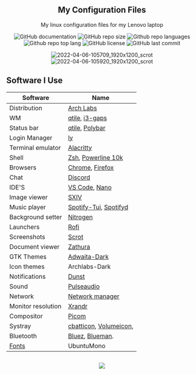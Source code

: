 <h2 align="center">My Configuration Files</h2>
<p align="center">My linux configuration files for my Lenovo laptop</p>
<div align="center">
  
  ![GitHub documentation](https://img.shields.io/badge/documentation-yes-brightgreen.svg?style=flat-square)
  ![GitHub repo size](https://img.shields.io/github/repo-size/chrisjameschamp/Dotfiles?style=flat-square)
  ![Github repo languages](https://img.shields.io/github/languages/count/chrisjameschamp/Dotfiles?style=flat-square)
  ![Github repo top lang](https://img.shields.io/github/languages/top/chrisjameschamp/Dotfiles?style=flat-square)
  ![GitHub license](https://img.shields.io/badge/License-MIT-yellow.svg?style=flat-square)
  ![GitHub last commit](https://img.shields.io/github/last-commit/chrisjameschamp/Dotfiles?style=flat-square)

</div>
<div align="center">
  
  ![2022-04-06-105709_1920x1200_scrot](https://user-images.githubusercontent.com/38870317/162052359-e3e067f3-a521-472e-9830-7e967926b450.png)
  ![2022-04-06-105920_1920x1200_scrot](https://user-images.githubusercontent.com/38870317/162052365-3f62a743-2c68-40ef-b1a0-88979485b31e.png)
  
</div>

<h2>Software I Use</h2>

|Software		| Name																	|
|-----------------------|---------------------------------------------------------------------------------------------------------------------------------------|
| Distribution		| [Arch Labs](https://archlabslinux.com/)													|
| WM			| [qtile](https://wiki.archlinux.org/title/Qtile), [i3-gaps](https://i3wm.org/)													|
| Status bar		| [qtile](https://wiki.archlinux.org/title/Qtile), [Polybar](https://github.com/polybar/polybar)											|
| Login Manager		| [ly](https://github.com/fairyglade/ly)								|
| Terminal emulator	| [Alacritty](https://wiki.archlinux.org/title/Alacritty)										|
| Shell			| [Zsh](https://zsh.sourceforge.io/), [Powerline 10k](https://github.com/romkatv/powerlevel10k)													|
| Browsers		| [Chrome](https://www.google.com/chrome/), [Firefox](https://www.mozilla.org/en-US/firefox/new/)						|
| Chat			| [Discord](https://discord.com/)								|
| IDE'S			| [VS Code](https://wiki.archlinux.org/title/Visual_Studio_Code), [Nano](https://www.nano-editor.org/)			|
| Image viewer		| [SXIV](https://wiki.archlinux.org/title/Sxiv)												|
| Music player		| [Spotify-Tui](https://github.com/Rigellute/spotify-tui), [Spotifyd](https://github.com/Spotifyd/spotifyd)											|
| Background setter	| [Nitrogen](https://wiki.archlinux.org/title/Nitrogen)											|
| Launchers		| [Rofi](https://wiki.archlinux.org/title/Rofi)					|
| Screenshots		| [Scrot](https://github.com/resurrecting-open-source-projects/scrot)       |
| Document viewer	| [Zathura](https://wiki.archlinux.org/title/zathura)											|
| GTK Themes		| [Adwaita-Dark](https://www.gnome-look.org/p/1014995/)										|
| Icon themes		| Archlabs-Dark			|
| Notifications		| [Dunst](https://wiki.archlinux.org/title/Dunst)											|
| Sound			| [Pulseaudio](https://wiki.archlinux.org/title/PulseAudio)		|
| Network		| [Network manager](https://wiki.archlinux.org/title/NetworkManager)									|
| Monitor resolution	| [Xrandr](https://wiki.archlinux.org/title/Xrandr)											|
| Compositor		| [Picom](https://wiki.archlinux.org/title/Picom)											|
| Systray		| [cbatticon](https://github.com/valr/cbatticon), [Volumeicon](https://github.com/Maato/volumeicon),													|
| Bluetooth   | [Bluez](http://www.bluez.org/), [Blueman](https://github.com/blueman-project/blueman).    |
| [Fonts](https://www.nerdfonts.com/font-downloads) | UbuntuMono	|

<h2 align="center"></h2>
<div align="center">
  <a href="https://paypal.me/Champeau?country.x=US&locale.x=en_US"><img src="https://img.shields.io/badge/Buy_Me_A_Coffee-FFDD00?style=for-the-badge&logo=buy-me-a-coffee&logoColor=black"></a>
</div>
